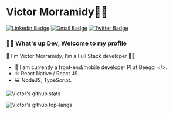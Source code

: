 
# Victor Morramidy👨‍🚀

[![Linkedin Badge](https://img.shields.io/badge/-Victor%20Morramidy-0038FF?style=flat-square&labelColor=0038FF&logo=Linkedin&logoColor=white&link=https://www.linkedin.com/in/victor-morramidy-0992371a2)](https://www.linkedin.com/in/victor-morramidy-0992371a2) 
[![Gmail Badge](https://img.shields.io/badge/-vicoe.sales.f@gmail.com-D20F00?style=flat-square&logo=Gmail&logoColor=white&link=vicoe.sales.f@gmail.com)](mailto:vicoe.sales.f@gmail.com)
[![Twitter Badge](https://img.shields.io/badge/-@DaMorramedy-1A91DA?style=flat-square&labelColor=1A91DA&logo=twitter&logoColor=white&link=https://twitter.com/dieegosf)](https://twitter.com/DaMorramedy)
### 👋🏻 What's up Dev, Welcome to my profile
🚀 I'm Victor Morramidy, I'm a Full Stack developer 👨‍💻

- :rocket: I am currently a front-end/mobile developer Pl at Beegol </>.
- :atom_symbol: React Native / React JS.
-  :computer: NodeJS, TypeScript.
 

![Victor's github stats](https://github-readme-stats.vercel.app/api?username=Victor5g&show_icons=true&theme=dracula)

![Victor's github top-langs](https://github-readme-stats.vercel.app/api/top-langs/?username=Victor5g&layout=compact&theme=dracula&hide=java,objective-c)
